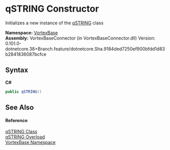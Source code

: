 # qSTRING Constructor 
 

Initializes a new instance of the <a href="T_VortexBase_qSTRING.md">qSTRING</a> class

**Namespace:**&nbsp;<a href="N_VortexBase.md">VortexBase</a><br />**Assembly:**&nbsp;VortexBaseConnector (in VortexBaseConnector.dll) Version: 0.101.0-dotnetcore.38+Branch.feature/dotnetcore.Sha.9184ded7250ef900bfdd1d83b2841836087bcfce

## Syntax

**C#**<br />
``` C#
public qSTRING()
```


## See Also


#### Reference
<a href="T_VortexBase_qSTRING.md">qSTRING Class</a><br /><a href="Overload_VortexBase_qSTRING__ctor.md">qSTRING Overload</a><br /><a href="N_VortexBase.md">VortexBase Namespace</a><br />